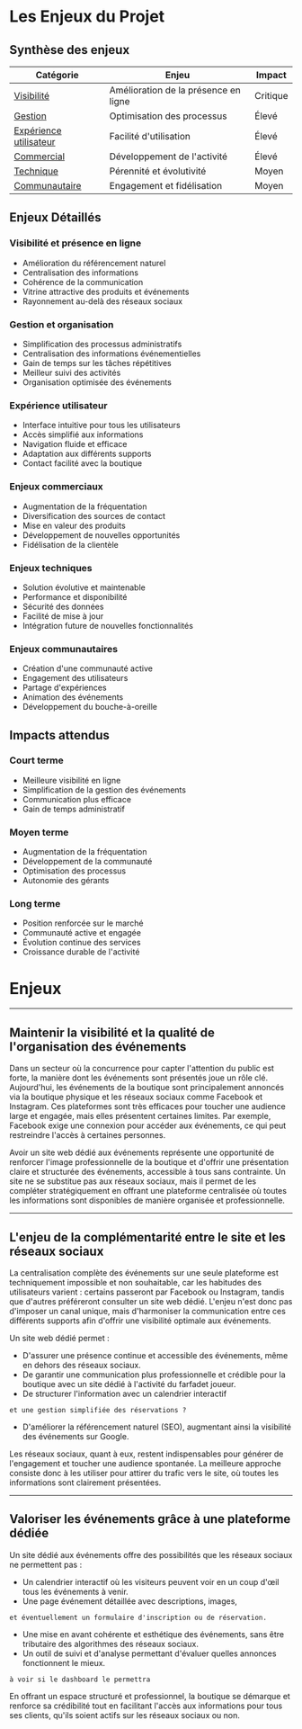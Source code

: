 # Les Enjeux du Projet

## Synthèse des enjeux

| Catégorie | Enjeu | Impact |
|-----------|-------|--------|
| [Visibilité](#visibilité-et-présence-en-ligne) | Amélioration de la présence en ligne | Critique |
| [Gestion](#gestion-et-organisation) | Optimisation des processus | Élevé |
| [Expérience utilisateur](#expérience-utilisateur) | Facilité d'utilisation | Élevé |
| [Commercial](#enjeux-commerciaux) | Développement de l'activité | Élevé |
| [Technique](#enjeux-techniques) | Pérennité et évolutivité | Moyen |
| [Communautaire](#enjeux-communautaires) | Engagement et fidélisation | Moyen |

## Enjeux Détaillés

### Visibilité et présence en ligne
- Amélioration du référencement naturel
- Centralisation des informations
- Cohérence de la communication
- Vitrine attractive des produits et événements
- Rayonnement au-delà des réseaux sociaux

### Gestion et organisation
- Simplification des processus administratifs
- Centralisation des informations événementielles
- Gain de temps sur les tâches répétitives
- Meilleur suivi des activités
- Organisation optimisée des événements

### Expérience utilisateur
- Interface intuitive pour tous les utilisateurs
- Accès simplifié aux informations
- Navigation fluide et efficace
- Adaptation aux différents supports
- Contact facilité avec la boutique

### Enjeux commerciaux
- Augmentation de la fréquentation
- Diversification des sources de contact
- Mise en valeur des produits
- Développement de nouvelles opportunités
- Fidélisation de la clientèle

### Enjeux techniques
- Solution évolutive et maintenable
- Performance et disponibilité
- Sécurité des données
- Facilité de mise à jour
- Intégration future de nouvelles fonctionnalités

### Enjeux communautaires
- Création d'une communauté active
- Engagement des utilisateurs
- Partage d'expériences
- Animation des événements
- Développement du bouche-à-oreille

## Impacts attendus

### Court terme
- Meilleure visibilité en ligne
- Simplification de la gestion des événements
- Communication plus efficace
- Gain de temps administratif

### Moyen terme
- Augmentation de la fréquentation
- Développement de la communauté
- Optimisation des processus
- Autonomie des gérants

### Long terme
- Position renforcée sur le marché
- Communauté active et engagée
- Évolution continue des services
- Croissance durable de l'activité

# Enjeux

---

## Maintenir la visibilité et la qualité de l'organisation des événements  

Dans un secteur où la concurrence pour capter l'attention du public est forte, la manière dont les événements sont présentés joue un rôle clé. Aujourd'hui, les événements de la boutique sont principalement annoncés via la boutique physique et les réseaux sociaux comme Facebook et Instagram. Ces plateformes sont très efficaces pour toucher une audience large et engagée, mais elles présentent certaines limites. Par exemple, Facebook exige une connexion pour accéder aux événements, ce qui peut restreindre l'accès à certaines personnes.  

Avoir un site web dédié aux événements représente une opportunité de renforcer l'image professionnelle de la boutique et d'offrir une présentation claire et structurée des événements, accessible à tous sans contrainte. Un site ne se substitue pas aux réseaux sociaux, mais il permet de les compléter stratégiquement en offrant une plateforme centralisée où toutes les informations sont disponibles de manière organisée et professionnelle.  

---

## L'enjeu de la complémentarité entre le site et les réseaux sociaux  

La centralisation complète des événements sur une seule plateforme est techniquement impossible et non souhaitable, car les habitudes des utilisateurs varient : certains passeront par Facebook ou Instagram, tandis que d'autres préféreront consulter un site web dédié. L'enjeu n'est donc pas d'imposer un canal unique, mais d'harmoniser la communication entre ces différents supports afin d'offrir une visibilité optimale aux événements.  

Un site web dédié permet :  
- D'assurer une présence continue et accessible des événements, même en dehors des réseaux sociaux.  
- De garantir une communication plus professionnelle et crédible pour la boutique avec un site dédié à l'activité du farfadet joueur.  
- De structurer l'information avec un calendrier interactif 
```
et une gestion simplifiée des réservations ?   
```
- D'améliorer la référencement naturel (SEO), augmentant ainsi la visibilité des événements sur Google.  

Les réseaux sociaux, quant à eux, restent indispensables pour générer de l'engagement et toucher une audience spontanée. La meilleure approche consiste donc à les utiliser pour attirer du trafic vers le site, où toutes les informations sont clairement présentées.  

---

## Valoriser les événements grâce à une plateforme dédiée  

Un site dédié aux événements offre des possibilités que les réseaux sociaux ne permettent pas :  
- Un calendrier interactif où les visiteurs peuvent voir en un coup d'œil tous les événements à venir.  
- Une page événement détaillée avec descriptions, images, 
```
et éventuellement un formulaire d'inscription ou de réservation.
```  
- Une mise en avant cohérente et esthétique des événements, sans être tributaire des algorithmes des réseaux sociaux.  
- Un outil de suivi et d'analyse permettant d'évaluer quelles annonces fonctionnent le mieux.  
```
à voir si le dashboard le permettra
```

En offrant un espace structuré et professionnel, la boutique se démarque et renforce sa crédibilité tout en facilitant l'accès aux informations pour tous ses clients, qu'ils soient actifs sur les réseaux sociaux ou non.  
